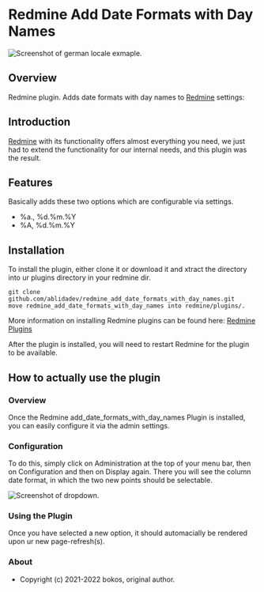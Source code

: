 # Redmine Add Date Formats with Day Names

![](screenshots/german-locale-example.png "Screenshot of german locale exmaple.")

## Overview

Redmine plugin. Adds date formats with day names to [Redmine](http://www.redmine.org/) settings:

## Introduction

[Redmine](http://www.redmine.org) with its functionality offers almost everything you need, we just had to extend the functionality for our internal needs, and this plugin was the result.

## Features

Basically adds these two options which are configurable via settings.

- %a., %d.%m.%Y
- %A, %d.%m.%Y

## Installation

To install the plugin, either clone it or download it and  xtract the directory into ur plugins directory in your redmine dir.

    git clone github.com/ablidadev/redmine_add_date_formats_with_day_names.git
    move redmine_add_date_formats_with_day_names into redmine/plugins/.

More information on installing Redmine plugins can be found here: [Redmine Plugins](http://www.redmine.org/wiki/redmine/Plugins)

After the plugin is installed, you will need to restart Redmine for the plugin to be available.

## How to actually use the plugin

### Overview

Once the Redmine add_date_formats_with_day_names Plugin is installed, you can easily configure it via the admin settings.

### Configuration

To do this, simply click on Administration at the top of your menu bar, then on Configuration and then on Display again. There you will see the column date format, in which the two new points should be selectable.

![](screenshots/configuration-dropdown.png "Screenshot of dropdown.")

### Using the Plugin

Once you have selected a new option, it should automacially be rendered upon ur new page-refresh(s).

### About

* Copyright (c) 2021-2022 bokos, original author.

